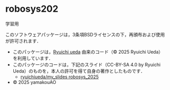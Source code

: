 # robosys202
学習用

このソフトウェアパッケージは，3条項BSDライセンスの下，再頒布および使用が許可されます．
- このパッケージは，[Ryuichi ueda](https://github.com/ryuichiueda/slides_marp/tree/master/robosys2025) 由来のコード（© 2025 Ryuichi Ueda）を利用しています．
- このパッケージのコードは，下記のスライド（CC-BY-SA 4.0 by Ryuichi Ueda）のものを，本人の許可を得て自身の著作としたものです．
	- [ryuichiueda/my_slides robosys_2025](https://github.com/ryuichiueda/slides_marp/tree/master/robosys2025)
- © 2025 yamakouAO
